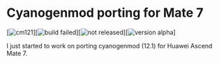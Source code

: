 Cyanogenmod porting for Mate 7
==============================
[![cm121](https://img.shields.io/badge/cm-12.1-blue.svg?style=flat)][![build failed](https://img.shields.io/badge/build-failed-red.svg?style=flat)][![not released](https://img.shields.io/badge/released-not%20yet-orange.svg?style=flat)][![version alpha](https://img.shields.io/badge/status-alpha-lightgrey.svg?style=flat)]

I just started to work on porting cyanogenmod (12.1) for Huawei Ascend Mate 7.
